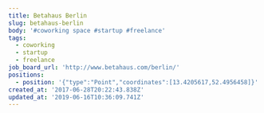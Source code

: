 ```yaml
---
title: Betahaus Berlin
slug: betahaus-berlin
body: '#coworking space #startup #freelance'
tags:
  - coworking
  - startup
  - freelance
job_board_url: 'http://www.betahaus.com/berlin/'
positions:
  - position: '{"type":"Point","coordinates":[13.4205617,52.4956458]}'
created_at: '2017-06-28T20:22:43.838Z'
updated_at: '2019-06-16T10:36:09.741Z'
---
```


